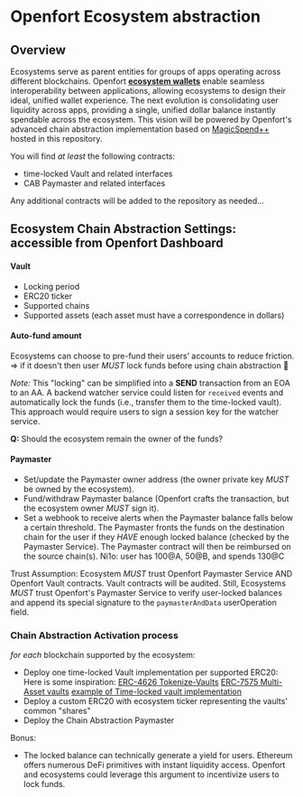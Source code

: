 # Openfort Ecosystem abstraction

## Overview
Ecosystems serve as parent entities for groups of apps operating across different blockchains. Openfort [**ecosystem wallets**](https://www.openfort.xyz/docs/guides/ecosystem) enable seamless interoperability between applications, allowing ecosystems to design their ideal, unified wallet experience. The next evolution is consolidating user liquidity across apps, providing a single, unified dollar balance instantly spendable across the ecosystem. This vision will be powered by Openfort's advanced chain abstraction implementation based on [MagicSpend++](https://ethresear.ch/t/magicspend-spend-now-debit-later/19678/9) hosted in this repository.

You will find *at least* the following contracts:
* time-locked Vault and related interfaces
* CAB Paymaster and related interfaces

Any additional contracts will be added to the repository as needed...

## Ecosystem Chain Abstraction Settings: accessible from Openfort Dashboard

#### Vault
- Locking period
- ERC20 ticker
- Supported chains
- Supported assets (each asset must have a correspondence in dollars)

#### Auto-fund amount
Ecosystems can choose to pre-fund their users’ accounts to reduce friction.
=> if it doesn't then user *MUST*  lock funds before using chain abstraction 🚩 

_Note:_ This "locking" can be simplified into a **SEND** transaction from an EOA to an AA. A backend watcher service could listen for `received` events and automatically lock the funds (i.e., transfer them to the time-locked vault). This approach would require users to sign a session key for the watcher service.

**Q:** Should the ecosystem remain the owner of the funds?

#### Paymaster
* Set/update the Paymaster owner address (the owner private key _MUST_ be owned by the ecosystem).
*  Fund/withdraw Paymaster balance (Openfort crafts the transaction, but the ecosystem owner _MUST_ sign it).
* Set a webhook to receive alerts when the Paymaster balance falls below a certain threshold.
	The Paymaster fronts the funds on the destination chain for the user if they _HAVE_ enough locked balance (checked by the Paymaster Service). The Paymaster contract will then be reimbursed on the source chain(s). Ni1o: user has 100@A, 50@B, and spends 130@C

Trust Assumption:
	Ecosystem *MUST* trust Openfort Paymaster Service AND Openfort Vault contracts. Vault contracts will be audited. Still, Ecosystems _MUST_ trust Openfort's Paymaster Service to verify user-locked balances and append its special signature to the `paymasterAndData` userOperation field.


### Chain Abstraction Activation process

*for each* blockchain supported by the ecosystem:
* Deploy one time-locked Vault implementation per supported ERC20:
   Here is some inspiration:
    [ERC-4626 Tokenize-Vaults](https://eips.ethereum.org/EIPS/eip-4626)
    [ERC-7575 Multi-Asset vaults](https://eips.ethereum.org/EIPS/eip-7575)
    [example of Time-locked vault implementation](https://github.com/superical/time-lock-vault/tree/main)
* Deploy a custom ERC20 with ecosystem ticker representing the vaults' common "shares"
* Deploy the Chain Abstraction Paymaster


Bonus:
* The locked balance can technically generate a yield for users. Ethereum offers numerous DeFi primitives with instant liquidity access. Openfort and ecosystems could leverage this argument to incentivize users to lock funds.

